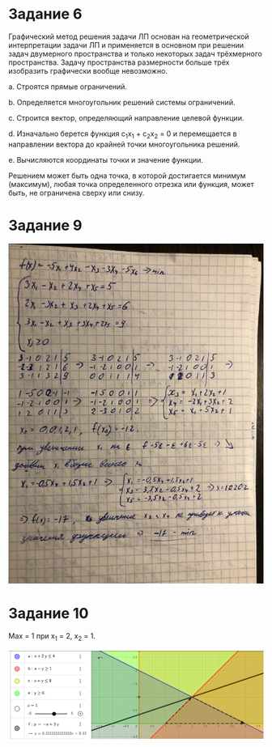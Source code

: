 # Задание 6

Графический метод решения задачи ЛП основан на геометрической интерпретации задачи ЛП и применяется в основном при решении задач двумерного пространства и только некоторых задач трёхмерного пространства. Задачу пространства размерности больше трёх изобразить графически вообще невозможно. 

a. Строятся прямые ограничений.

b. Определяется многоугольник решений системы ограничений.

c. Строится вектор, определяющий направление целевой функции.

d. Изначально берется функция c<sub>1</sub>x<sub>1</sub> + c<sub>2</sub>x<sub>2</sub> = 0 и перемещается в направлении вектора до крайней точки многоугольника решений.

e. Вычисляются координаты точки и значение функции.

Решением может быть одна точка, в которой достигается минимум (максимум), любая точка определенного отрезка или функция, может быть, не ограничена сверху или снизу.


# Задание 9

![9](report_screens/9.png)

# Задание 10

Max = 1 при x<sub>1</sub> = 2, x<sub>2</sub> = 1.

![10](report_screens/10.png)